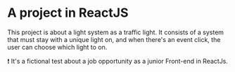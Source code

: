 # A project in ReactJS

This project is about a light system as a traffic light. It consists of a system that must stay with a unique light on, and when there's an event click, the user can choose which light to on.

❗ It's a fictional test about a job opportunity as a junior Front-end in ReactJs.
